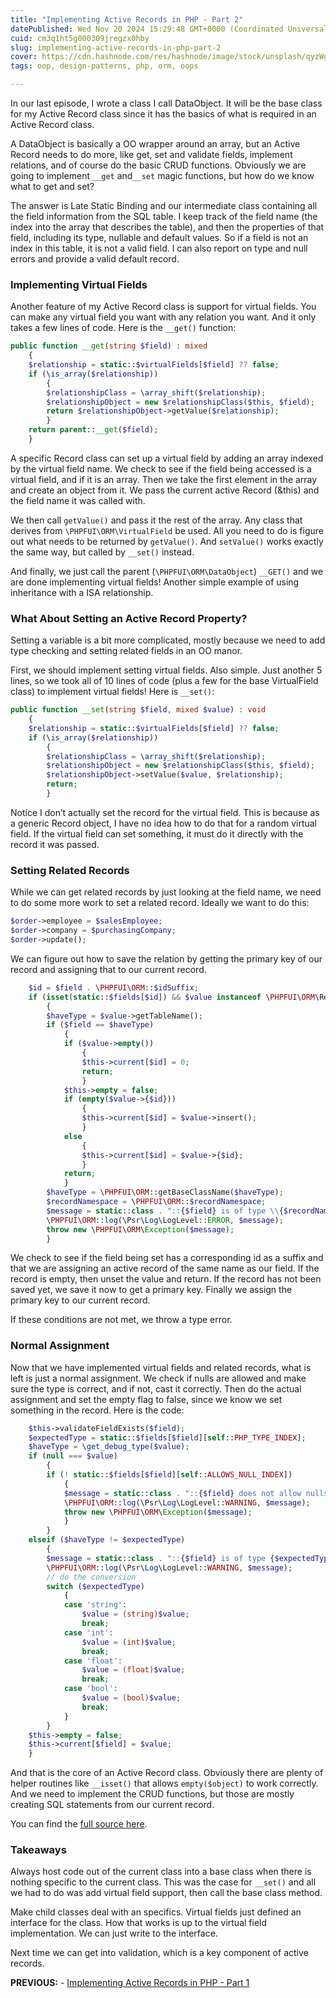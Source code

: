 ```yaml
---
title: "Implementing Active Records in PHP - Part 2"
datePublished: Wed Nov 20 2024 15:29:48 GMT+0000 (Coordinated Universal Time)
cuid: cm3q1ht5g000309jregzx0hby
slug: implementing-active-records-in-php-part-2
cover: https://cdn.hashnode.com/res/hashnode/image/stock/unsplash/qyzWgOSa_WU/upload/0f4f0d123445484cb2f8224180ec9a43.jpeg
tags: oop, design-patterns, php, orm, oops

---
```


In our last episode, I wrote a class I call DataObject. It will be the base class for my Active Record class since it has the basics of what is required in an Active Record class.

A DataObject is basically a OO wrapper around an array, but an Active Record needs to do more, like get, set and validate fields, implement relations, and of course do the basic CRUD functions. Obviously we are going to implement `__get` and`__set` magic functions, but how do we know what to get and set?

The answer is Late Static Binding and our intermediate class containing all the field information from the SQL table. I keep track of the field name (the index into the array that describes the table), and then the properties of that field, including its type, nullable and default values. So if a field is not an index in this table, it is not a valid field. I can also report on type and null errors and provide a valid default record.

### Implementing Virtual Fields

Another feature of my Active Record class is support for virtual fields. You can make any virtual field you want with any relation you want. And it only takes a few lines of code. Here is the `__get()` function:

```php
public function __get(string $field) : mixed
	{
	$relationship = static::$virtualFields[$field] ?? false;
	if (\is_array($relationship))
		{
		$relationshipClass = \array_shift($relationship);
		$relationshipObject = new $relationshipClass($this, $field);
		return $relationshipObject->getValue($relationship);
		}
	return parent::__get($field);
	}
```

A specific Record class can set up a virtual field by adding an array indexed by the virtual field name. We check to see if the field being accessed is a virtual field, and if it is an array. Then we take the first element in the array and create an object from it. We pass the current active Record (&this) and the field name it was called with.

We then call `getValue()` and pass it the rest of the array. Any class that derives from `\PHPFUI\ORM\VirtualField` be used. All you need to do is figure out what needs to be returned by `getValue()`. And `setValue()` works exactly the same way, but called by `__set()` instead.

And finally, we just call the parent (`\PHPFUI\ORM\DataObject`) `__GET()` and we are done implementing virtual fields! Another simple example of using inheritance with a ISA relationship.

### What About Setting an Active Record Property?

Setting a variable is a bit more complicated, mostly because we need to add type checking and setting related fields in an OO manor.

First, we should implement setting virtual fields. Also simple. Just another 5 lines, so we took all of 10 lines of code (plus a few for the base VirtualField class) to implement virtual fields! Here is `__set()`:

```php
public function __set(string $field, mixed $value) : void
	{
	$relationship = static::$virtualFields[$field] ?? false;
	if (\is_array($relationship))
		{
		$relationshipClass = \array_shift($relationship);
    	$relationshipObject = new $relationshipClass($this, $field);
		$relationshipObject->setValue($value, $relationship);
		return;
		}
```

Notice I don’t actually set the record for the virtual field. This is because as a generic Record object, I have no idea how to do that for a random virtual field. If the virtual field can set something, it must do it directly with the record it was passed.

### Setting Related Records

While we can get related records by just looking at the field name, we need to do some more work to set a related record. Ideally we want to do this:

```php
$order->employee = $salesEmployee;
$order->company = $purchasingCompany;
$order->update();
```

We can figure out how to save the relation by getting the primary key of our record and assigning that to our current record.

```php
	$id = $field . \PHPFUI\ORM::$idSuffix;
	if (isset(static::$fields[$id]) && $value instanceof \PHPFUI\ORM\Record)
		{
		$haveType = $value->getTableName();
		if ($field == $haveType)
			{
			if ($value->empty())
				{
				$this->current[$id] = 0;
				return;
				}
			$this->empty = false;
			if (empty($value->{$id}))
				{
				$this->current[$id] = $value->insert();
				}
			else
				{
				$this->current[$id] = $value->{$id};
				}
			return;
			}
		$haveType = \PHPFUI\ORM::getBaseClassName($haveType);
		$recordNamespace = \PHPFUI\ORM::$recordNamespace;
		$message = static::class . "::{$field} is of type \\{$recordNamespace}\\" . \PHPFUI\ORM::getBaseClassName($field) . " but being assigned a type of \\{$recordNamespace}\\{$haveType}}";
		\PHPFUI\ORM::log(\Psr\Log\LogLevel::ERROR, $message);
        throw new \PHPFUI\ORM\Exception($message);
		}
```

We check to see if the field being set has a corresponding id as a suffix and that we are assigning an active record of the same name as our field. If the record is empty, then unset the value and return. If the record has not been saved yet, we save it now to get a primary key. Finally we assign the primary key to our current record.

If these conditions are not met, we throw a type error.

### Normal Assignment

Now that we have implemented virtual fields and related records, what is left is just a normal assignment. We check if nulls are allowed and make sure the type is correct, and if not, cast it correctly. Then do the actual assignment and set the empty flag to false, since we know we set something in the record. Here is the code:

```php
	$this->validateFieldExists($field);
	$expectedType = static::$fields[$field][self::PHP_TYPE_INDEX];
	$haveType = \get_debug_type($value);
	if (null === $value)
		{
		if (! static::$fields[$field][self::ALLOWS_NULL_INDEX])
			{
			$message = static::class . "::{$field} does not allow nulls";
			\PHPFUI\ORM::log(\Psr\Log\LogLevel::WARNING, $message);
			throw new \PHPFUI\ORM\Exception($message);
			}
		}
	elseif ($haveType != $expectedType)
		{
		$message = static::class . "::{$field} is of type {$expectedType} but being assigned a type of {$haveType}";
		\PHPFUI\ORM::log(\Psr\Log\LogLevel::WARNING, $message);
		// do the conversion
		switch ($expectedType)
			{
			case 'string':
				$value = (string)$value;
				break;
			case 'int':
				$value = (int)$value;
				break;
			case 'float':
				$value = (float)$value;
				break;
			case 'bool':
				$value = (bool)$value;
				break;
			}
		}
	$this->empty = false;
	$this->current[$field] = $value;
	}
```

And that is the core of an Active Record class. Obviously there are plenty of helper routines like `__isset()` that allows `empty($object)` to work correctly. And we need to implement the CRUD functions, but those are mostly creating SQL statements from our current record.

You can find the [full source here](https://github.com/phpfui/ORM/blob/main/src/PHPFUI/ORM/Record.php).

### Takeaways

Always host code out of the current class into a base class when there is nothing specific to the current class. This was the case for `__set()` and all we had to do was add virtual field support, then call the base class method.

Make child classes deal with an specifics. Virtual fields just defined an interface for the class. How that works is up to the virtual field implementation. We can just write to the interface.

Next time we can get into validation, which is a key component of active records.

**PREVIOUS:** - [Implementing Active Records in PHP - Part 1](https://blog.phpfui.com/implementing-active-records-in-php-part-1)